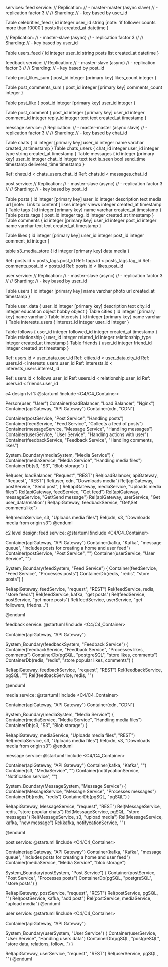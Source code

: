 services:
feed service:
// Replication:
// - master-master (async slave)
// - replication factor 3
//
// Sharding:
// - key based by user_id

Table celebrities_feed {
  id integer
  user_id string [note: 'if follower counts more than 10000']
  posts list
  created_at datetime
}

// Replication:
// - master-slave (async)
// - replication factor 3
//
// Sharding:
// - key based by user_id

Table users_feed {
  id integer
  user_id string
  posts list
  created_at datetime
}

feedback service:
// Replication:
// - master-slave (async)
// - replication factor 3
//
// Sharding:
// - key based by post_id

Table post_likes_sum {
  post_id integer [primary key]
  likes_count integer
}

Table post_comments_sum {
  post_id integer [primary key]
  comments_count integer
}

Table post_like {
  post_id integer [primary key]
  user_id integer
}

Table post_comment {
  post_id integer [primary key]
  user_id integer
  comment_id integer
  reply_id integer
  text text
  created_at timestamp
}

message service:
// Replication:
// - master-master (async slave)
// - replication factor 3
//
// Sharding:
// - key based by chat_id

Table chats {
  id integer [primary key]
  user_id integer
  name varchar
  created_at timestamp
}
Table chats_users {
  chat_id integer
  user_id integer
  type string
  created_at timestamp
}
Table messages {
  id integer [primary key]
  user_id integer
  chat_id integer
  text text
  is_seen bool
  send_time timestamp
  delivered_time timestamp
}

Ref: chats.id < chats_users.chat_id
Ref: chats.id < messages.chat_id

post service:
// Replication:
// - master-slave (async)
// - replication factor 3
//
// Sharding:
// - key based by post_id

Table posts {
  id integer [primary key]
  user_id integer
  description text
  media url [note: 'Link to content']
  likes integer
  views integer
  created_at timestamp
}
Table tags {
  id integer [primary key]
  name varchar
  created_at timestamp
}
Table posts_tags {
  post_id integer
  tag_id integer
  created_at timestamp
}
Table comments {
  id integer [primary key]
  user_id integer
  post_id integer
  name varchar
  text text
  created_at timestamp
}

Table likes {
  id integer [primary key]
  user_id integer
  post_id integer
  comment_id integer
}

table s3_media_store {
  id integer [primary key]
  data media
}


Ref: posts.id < posts_tags.post_id
Ref: tags.id < posts_tags.tag_id
Ref: comments.post_id < posts.id
Ref: posts.id < likes.post_id

user service:
// Replication:
// - master-slave (async)
// - replication factor 3
//
// Sharding:
// - key based by user_id

Table users {
  id integer [primary key]
  name varchar
  photo url
  created_at timestamp
}

Table user_data {
  user_id integer [primary key]
  description text
  city_id integer
  education object
  hobby object
}
Table cities {
  id integer [primary key]
  name varchar
}
Table interests {
  id integer [primary key]
  name varchar
}
Table interests_users {
  interest_id integer
  user_id integer
}

Table follows {
  user_id integer
  followed_id integer
  created_at timestamp
}
Table relationship {
  user_id integer
  related_id integer
  relationship_type integer
  created_at timestamp
}
Table friends {
  user_id integer
  friend_id integer
  created_at timestamp
}

Ref: users.id < user_data.user_id
Ref: cities.id < user_data.city_id
Ref: users.id < interests_users.user_id
Ref: interests.id < interests_users.interest_id

Ref: users.id < follows.user_id
Ref: users.id < relationship.user_id
Ref: users.id < friends.user_id

c4 design lvl 1:
@startuml
!include <C4/C4_Container>

Person(user, "User")
Container(loadBalancer, "Load Balancer", "Nginx")
Container(apiGateway, "API Gateway")
Container(cdn, "CDN")

Container(postService, "Post Service", "Handling posts")
Container(feedService, "Feed Service", "Сollects a feed of posts")
Container(messageService, "Message Service", "Handling messages")
Container(userService, "User Service", "Handling actions with user")
Container(feedbackService, "Feedback Service", "Handling comments, likes")

System_Boundary(mediaSystem, "Media Service") {
    Container(mediaService, "Media Service", "Handling media files")
    ContainerDb(s3, "S3", "Blob storage")
}

Rel(user, loadBalancer, "Request", "REST")
Rel(loadBalancer, apiGateway, "Request", "REST")
Rel(user, cdn, "Downloads media")
Rel(apiGateway, postService, "Send post", )
Rel(apiGateway, mediaService, "Uploads media files")
Rel(apiGateway, feedService, "Get feed")
Rel(apiGateway, messageService, "Get/Send message")
Rel(apiGateway, userService, "Get user_data/relation")
Rel(apiGateway, feedbackService, "Get\Set comment/like")

Rel(mediaService, s3, "Uploads media files")
Rel(cdn, s3, "Downloads media from origin s3")
@enduml

c2 level design:
feed service:
@startuml
!include <C4/C4_Container>

Container(apiGateway, "API Gateway")
Container(kafka, "Kafka", "message queue", "includes posts for creating a home and user feed")
Container(postService, "Post Service", "")
Container(userService, "User Service", "")

System_Boundary(feedSystem, "Feed Service") {
    Container(feedService, "Feed Service", "Processes posts")
    ContainerDb(redis, "redis", "store posts")
}

Rel(apiGateway, feedService, "request", "REST")
Rel(feedService, redis, "store feeds")
Rel(feedService, kafka, "get posts")
Rel(feedService, postService, "get more posts")
Rel(feedService, userService, "get followers, friedns...")


@enduml

feedback service:
@startuml
!include <C4/C4_Container>

Container(apiGateway, "API Gateway")

System_Boundary(feedbackSystem, "Feedback Service") {
    Container(feedbackService, "Feedback Service", "Processes likes, comments")
    ContainerDb(pgSQL, "postgreSQL", "store likes, comments")
    ContainerDb(redis, "redis", "store popular likes, comments")
}

Rel(apiGateway, feedbackService, "request", "REST")
Rel(feedbackService, pgSQL, "")
Rel(feedbackService, redis, "")

@enduml

media service:
@startuml
!include <C4/C4_Container>

Container(apiGateway, "API Gateway")
Container(cdn, "CDN")

System_Boundary(mediaSystem, "Media Service") {
    Container(mediaService, "Media Service", "Handling media files")
    ContainerDb(s3, "S3", "Blob storage")
}

Rel(apiGateway, mediaService, "Uploads media files", "REST")
Rel(mediaService, s3, "Uploads media files")
Rel(cdn, s3, "Downloads media from origin s3")
@enduml

message service:
@startuml
!include <C4/C4_Container>

Container(apiGateway, "API Gateway")
Container(kafka, "Kafka", "")
Container(s3, "MediaService", "")
Container(notifycationService, "Notification service", "")


System_Boundary(MessageSystem, "Message Service") {
    Container(MessageService, "Message Service", "Processes messages")
    ContainerDb(redis, "redis")
    ContainerDb(pgSQL, "pgSQL")
}

Rel(apiGateway, MessageService, "request", "REST")
Rel(MessageService, redis, "store popular chats")
Rel(MessageService, pgSQL, "store messages")
Rel(MessageService, s3, "upload media")
Rel(MessageService, kafka, "new message")
Rel(kafka, notifycationService, "")


@enduml

post service:
@startuml
!include <C4/C4_Container>

Container(apiGateway, "API Gateway")
Container(kafka, "Kafka", "message queue", "includes posts for creating a home and user feed")
Container(mediaService, "Media Service", "blob storage")

System_Boundary(postSystem, "Post Service") {
    Container(postService, "Post Service", "Processes posts")
    ContainerDb(pgSQL, "postgreSQL", "store posts")
}

Rel(apiGateway, postService, "request", "REST")
Rel(postService, pgSQL, "")
Rel(postService, kafka, "add post")
Rel(postService, mediaService, "upload media")
@enduml

user service:
@startuml
!include <C4/C4_Container>

Container(apiGateway, "API Gateway")

System_Boundary(userSystem, "User Service") {
    Container(userService, "User Service", "Handling users data")
    ContainerDb(pgSQL, "postgreSQL", "store data, relations, follow...")
}

Rel(apiGateway, userService, "request", "REST")
Rel(userService, pgSQL, "")
@enduml